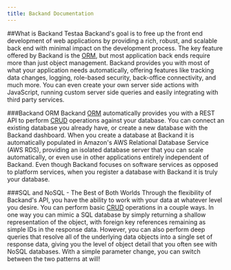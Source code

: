 ```yaml
---
title: Backand Documentation
---
```

##What is Backand
Testaa
Backand's goal is to free up the front end development of web applications by providing a rich, robust, and scalable back end with minimal impact on the development process. The key feature offered by Backand is the [ORM](http://en.wikipedia.org/wiki/Object-relational_mapping), but most application back ends require more than just object management. Backand provides you with most of what your application needs automatically, offering features like tracking data changes, logging, role-based security, back-office connectivity, and much more. You can even create your own server side actions with JavaScript, running custom server side queries and easily integrating with third party services.

###Backand ORM
Backand [ORM](http://en.wikipedia.org/wiki/Object-relational_mapping) automatically provides you with a REST API to perform [CRUD](http://en.wikipedia.org/wiki/Create,_read,_update_and_delete) operations against your database. You can connect an existing database you already have, or create a new database with the Backand dashboard. When you create a database at Backand it is automatically populated in Amazon's AWS Relational Database Service (AWS RDS), providing an isolated database server that you can scale automatically, or even use in other applications entirely independent of Backand. Even though Backand focuses on software services as opposed to platform services, when you register a database with Backand it is truly your database.

###SQL and NoSQL - The Best of Both Worlds
Through the flexibility of Backand's API, you have the ability to work with your data at whatever level you desire. You can perform basic [CRUD](http://en.wikipedia.org/wiki/Create,_read,_update_and_delete) operations in a couple ways. In one way you can mimic a SQL database by simply returning a shallow representation of the object, with foreign key references remaining as simple IDs in the response data. However, you can also perform deep queries that resolve all of the underlying data objects into a single set of response data, giving you the level of object detail that you often see with NoSQL databases. With a simple parameter change, you can switch between the two patterns at will!
